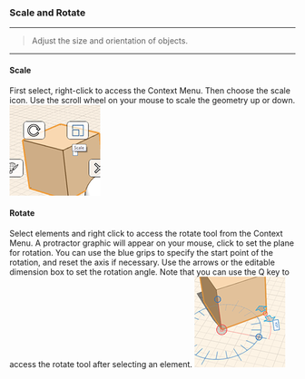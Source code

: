 ### Scale and Rotate
---
> Adjust the size and orientation of objects.

---

#### Scale
First select, right-click to access the Context Menu. Then choose the scale icon. Use the scroll wheel on your mouse to scale the geometry up or down.
![](images/GUID-AB446385-86F1-45AC-8261-8DB397A4C45B-low.png)

#### Rotate
Select elements and right click to access the rotate tool from the Context Menu. A protractor graphic will appear on your mouse, click to set the plane for rotation. You can use the blue grips to specify the start point of the rotation, and reset the axis if necessary. Use the arrows or the editable dimension box to set the rotation angle. Note that you can use the Q key to access the rotate tool after selecting an element.
![](images/GUID-F1520AC1-91F0-4223-8111-B8224086DBC3-low.png)
